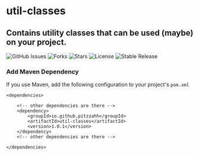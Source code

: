 # util-classes

## Contains utility classes that can be used (maybe) on your project.

![GitHub Issues](https://img.shields.io/github/issues/pitzzahh/util-classes)
![Forks](https://img.shields.io/github/forks/pitzzahh/util-classes)
![Stars](https://img.shields.io/github/stars/pitzzahh/util-classes)
![License](https://img.shields.io/github/license/pitzzahh/util-classes)
![Stable Release](https://img.shields.io/badge/version-1.0.1-blue)

### Add Maven Dependency

If you use Maven, add the following configuration to your project's `pom.xml`

```maven
<dependencies>

    <!-- other dependencies are there -->
    <dependency>
        <groupId>io.github.pitzzahh</groupId>
        <artifactId>util-classes</artifactId>
        <version>1.0.1</version>
    </dependency>
    <!-- other dependencies are there -->

</dependencies>
```

